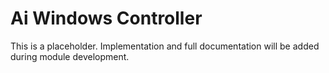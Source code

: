 # Ai Windows Controller

This is a placeholder. Implementation and full documentation will be added during module development.
